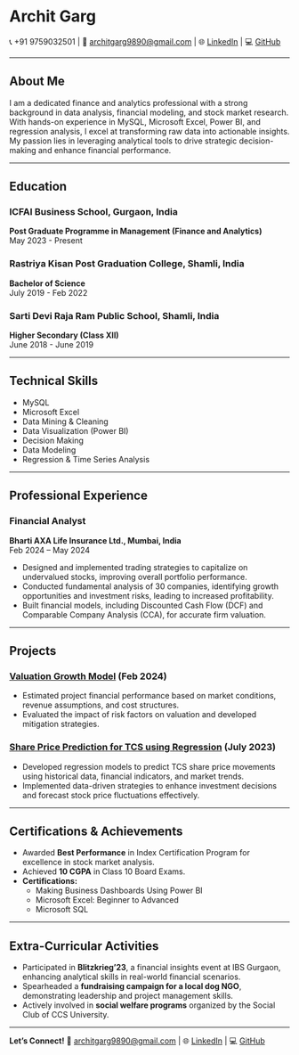 # Archit Garg

📞 +91 9759032501  |  📧 architgarg9890@gmail.com  |  🌐 [LinkedIn](https://www.linkedin.com/in/archit-garg-179b47233)  |  💻 [GitHub](https://github.com/Arch1123)

---

## **About Me**
I am a dedicated finance and analytics professional with a strong background in data analysis, financial modeling, and stock market research. With hands-on experience in MySQL, Microsoft Excel, Power BI, and regression analysis, I excel at transforming raw data into actionable insights. My passion lies in leveraging analytical tools to drive strategic decision-making and enhance financial performance.

---

## **Education**

### ICFAI Business School, Gurgaon, India  
**Post Graduate Programme in Management (Finance and Analytics)**  
May 2023 - Present  

### Rastriya Kisan Post Graduation College, Shamli, India  
**Bachelor of Science**  
July 2019 - Feb 2022  

### Sarti Devi Raja Ram Public School, Shamli, India  
**Higher Secondary (Class XII)**  
June 2018 - June 2019  

---

## **Technical Skills**
- MySQL
- Microsoft Excel
- Data Mining & Cleaning
- Data Visualization (Power BI)
- Decision Making
- Data Modeling
- Regression & Time Series Analysis

---

## **Professional Experience**

### Financial Analyst  
**Bharti AXA Life Insurance Ltd., Mumbai, India**  
Feb 2024 – May 2024  
- Designed and implemented trading strategies to capitalize on undervalued stocks, improving overall portfolio performance.
- Conducted fundamental analysis of 30 companies, identifying growth opportunities and investment risks, leading to increased profitability.
- Built financial models, including Discounted Cash Flow (DCF) and Comparable Company Analysis (CCA), for accurate firm valuation.

---

## **Projects**

### **[Valuation Growth Model](https://github.com/Arch1123/Valuation-Model) (Feb 2024)**
- Estimated project financial performance based on market conditions, revenue assumptions, and cost structures.
- Evaluated the impact of risk factors on valuation and developed mitigation strategies.

### **[Share Price Prediction for TCS using Regression](https://github.com/Arch1123/Share-Price-Prediction-for-TCS-using-Regression) (July 2023)**
- Developed regression models to predict TCS share price movements using historical data, financial indicators, and market trends.
- Implemented data-driven strategies to enhance investment decisions and forecast stock price fluctuations effectively.

---

## **Certifications & Achievements**
- Awarded **Best Performance** in Index Certification Program for excellence in stock market analysis.
- Achieved **10 CGPA** in Class 10 Board Exams.
- **Certifications:**
  - Making Business Dashboards Using Power BI
  - Microsoft Excel: Beginner to Advanced
  - Microsoft SQL

---

## **Extra-Curricular Activities**
- Participated in **Blitzkrieg’23**, a financial insights event at IBS Gurgaon, enhancing analytical skills in real-world financial scenarios.
- Spearheaded a **fundraising campaign for a local dog NGO**, demonstrating leadership and project management skills.
- Actively involved in **social welfare programs** organized by the Social Club of CCS University.

---

**Let’s Connect!**
📧 architgarg9890@gmail.com | 🌐 [LinkedIn](https://www.linkedin.com/in/archit-garg-179b47233) | 💻 [GitHub](https://github.com/Arch1123)

